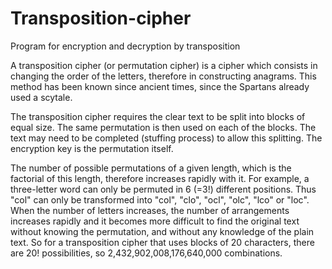 # Transposition-cipher
Program for encryption and decryption by transposition

A transposition cipher (or permutation cipher) is a cipher which consists in changing the order of the letters, therefore in constructing anagrams. This method has been known since ancient times, since the Spartans already used a scytale.

The transposition cipher requires the clear text to be split into blocks of equal size. The same permutation is then used on each of the blocks. The text may need to be completed (stuffing process) to allow this splitting. The encryption key is the permutation itself.

The number of possible permutations of a given length, which is the factorial of this length, therefore increases rapidly with it. For example, a three-letter word can only be permuted in 6 (=3!) different positions. Thus "col" can only be transformed into "col", "clo", "ocl", "olc", "lco" or "loc". When the number of letters increases, the number of arrangements increases rapidly and it becomes more difficult to find the original text without knowing the permutation, and without any knowledge of the plain text. So for a transposition cipher that uses blocks of 20 characters, there are 20! possibilities, so 2,432,902,008,176,640,000 combinations.

